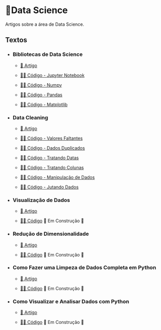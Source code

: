 ﻿# 📂Data Science

Artigos sobre a área de Data Science.

## Textos

- ### Bibliotecas de Data Science
  - [📑 Artigo](https://medium.com/turing-talks/turing-talks-6-data-science-libraries-6c2599838b3e)

  - [👩‍💻 Código - Jupyter Notebook](Bibliotecas%20de%20Data%20Science/jupyter-notebook.ipynb)
  - [👩‍💻 Código - Numpy](Bibliotecas%20de%20Data%20Science/numpy.ipynb)
  - [👩‍💻 Código - Pandas](Bibliotecas%20de%20Data%20Science/pandas.ipynb)
  - [👩‍💻 Código - Matplotlib](Bibliotecas%20de%20Data%20Science/matplotlib.ipynb)

- ### Data Cleaning
  - [📑 Artigo](https://medium.com/turing-talks/turing-talks-7-data-cleaning-c770969dd935)

  - [👩‍💻 Código - Valores Faltantes](Data%20Cleaning/medium_Titanic.ipynb)
  - [👩‍💻 Código - Dados Duplicados](Data%20Cleaning/medium_duplicated.ipynb)
  - [👩‍💻 Código - Tratando Datas](Data%20Cleaning/medium_time.ipynb)
  - [👩‍💻 Código - Tratando Colunas](Data%20Cleaning/medium_colunas.ipynb)
  - [👩‍💻 Código - Manipulação de Dados](Data%20Cleaning/medium_apply.ipynb)
  - [👩‍💻 Código - Jutando Dados](Data%20Cleaning/medium_concat_merge.ipynb)

- ### Visualização de Dados
  - [📑 Artigo](https://medium.com/turing-talks/turing-talks-9-visualiza%C3%A7%C3%A3o-de-dados-93df670d479) 

  - [👩‍💻 Código]() 🚧 Em Construção 🚧

- ### Redução de Dimensionalidade
  - [📑 Artigo](https://medium.com/turing-talks/aprendizado-n%C3%A3o-supervisionado-redu%C3%A7%C3%A3o-de-dimensionalidade-479ecfc464ea)

  - [👩‍💻 Código]() 🚧 Em Construção 🚧

- ### Como Fazer uma Limpeza de Dados Completa em Python
  - [📑 Artigo](https://medium.com/turing-talks/como-fazer-uma-limpeza-de-dados-completa-em-python-7abc9dfc19b8)

  - [👩‍💻 Código]() 🚧 Em Construção 🚧

- ### Como Visualizar e Analisar Dados com Python
  - [📑 Artigo](https://medium.com/turing-talks/como-visualizar-e-analisar-dados-com-python-f209bfbae68e)

  - [👩‍💻 Código]() 🚧 Em Construção 🚧